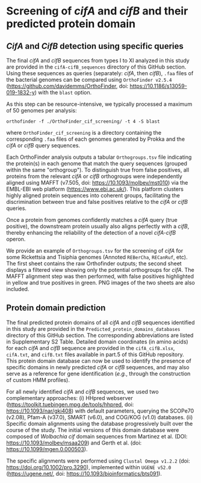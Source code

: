 # Screening of *cifA* and *cifB* and their predicted protein domain 

## *CifA* and *CifB* detection using specific queries

The final *cifA* and *cifB* sequences from types I to XI analyzed in this study are provided in the `cifA-cifB_sequences` directory of this GitHub section. Using these sequences as queries (separately: *cifA*, then *cifB*), `.faa` files of the bacterial genomes can be compared using `OrthoFinder v2.5.4` (<https://github.com/davidemms/OrthoFinder>, doi: <https://10.1186/s13059-019-1832-y>) with the `blast` option. 

As this step can be resource-intensive, we typically processed a maximum of 50 genomes per analysis:

```
orthofinder -f ./OrthoFinder_cif_screening/ -t 4 -S blast 
```
where `OrthoFinder_cif_screening` is a directory containing the corresponding `.faa` files of each genomes generated by Prokka and the *cifA* or *cifB* query sequences.

Each OrthoFinder analysis outputs a tabular `Orthogroups.tsv` file indicating the protein(s) in each genome that match the query sequences (grouped within the same "orthogroup"). To distinguish true from false positives, all proteins from the relevant *cifA* or *cifB* orthogroups were independently aligned using MAFFT (v7.505, doi: <https://10.1093/molbev/mst010>) via the EMBL-EBI web platform (<https://www.ebi.ac.uk/>). This platform clusters highly aligned protein sequences into coherent groups, facilitating the discrimination between true and false positives relative to the *cifA* or *cifB* queries.

Once a protein from genomes confidently matches a *cifA* query (true positive), the downstream protein usually also aligns perfectly with a *cifB*, thereby enhancing the reliability of the detection of a novel *cifA-cifB* operon.

We provide an example of `Orthogroups.tsv` for the screening of *cifA* for some Rickettsia and Tisiphia genomes (Annoted `REBerCha`, `RECanRuf`, etc). The first sheet contains the raw Orthofinder outputs; the second sheet displays a filtered view showing only the potential orthogroups for *cifA*. The MAFFT alignment step was then performed, with false positives highlighted in yellow and true positives in green. PNG images of the two sheets are also included.


## Protein domain prediction

The final predicted protein domains of all *cifA* and *cifB* sequences identified in this study are provided in the `Predicted_protein_domains_databases` directory of this GitHub section. The corresponding abbreviations are listed in Supplementary S2 Table. Detailed domain coordinates (in amino acids) for each *cifA* and *cifB* sequence are provided in the `cifA_cifB.xlsx`, `cifA.txt`, and `cifB.txt` files available in part.5 of this GitHub repository.
This protein domain database can now be used to identify the presence of specific domains in newly predicted *cifA* or *cifB* sequences, and may also serve as a reference for gene identification (*e.g.*, through the construction of custom HMM profiles).

For all newly identified *cifA* and *cifB* sequences, we used two complementary approaches:
(i) HHpred webserver (<https://toolkit.tuebingen.mpg.de/tools/hhpred>, doi: <https://10.1093/nar/gki408>) with default parameters, querying the SCOPe70 (v2.08), Pfam-A (v37.0), SMART (v6.0), and COG/KOG (v1.0) databases.
(ii) Specific domain alignments using the database progressively built over the course of the study. The initial versions of this domain database were composed of *Wolbachia* *cif* domain sequences from Martinez et al. (DOI: <https://10.1093/molbev/msaa209>) and Gerth et al. (doi: <https://10.1099/mgen.0.000503>).

The specific alignments were performed using `Clustal Omega v1.2.2` (doi: <https://doi.org/10.1002/pro.3290>), implemented within `UGENE v52.0` (<https://ugene.net/>, doi: <https://10.1093/bioinformatics/bts091>).
